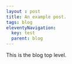 ```yaml
---
layout : post
title: An example post.
tags: blog
eleventyNavigation:
  key: test
  parent: blog
---
```


This is the blog top level.
